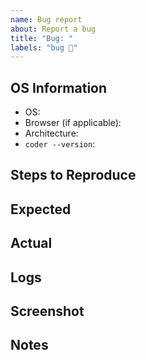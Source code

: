 ```yaml
---
name: Bug report
about: Report a bug
title: "Bug: "
labels: "bug 🐛"
---
```


## OS Information

- OS:
- Browser (if applicable): 
- Architecture:
- `coder --version`:

## Steps to Reproduce

<!-- 1. -->
<!-- 2. -->
<!-- 3. -->

## Expected

<!-- What should happen? -->

## Actual

<!-- What actually happens? -->

## Logs

## Screenshot

<!-- Ideally provide a screenshot, gif, video or screen recording. -->

## Notes

<!-- Anything else you want to share -->

